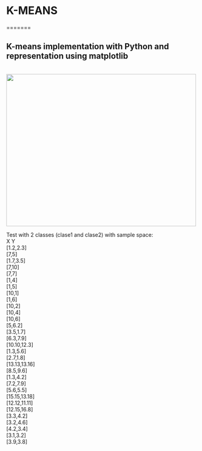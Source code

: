 <h1>K-MEANS</h1>
=======

<h2> K-means implementation with Python and representation using matplotlib </h2>
<br><img width=500 height=400 src="http://i59.tinypic.com/mjwvm1.png"/>

Test with 2 classes (clase1 and clase2) with sample space: <br>
  X   Y <br>
[1.2,2.3]<br>
[7,5]<br>
[1.7,3.5]<br>
[7,10]<br>
[7,7]<br>
[1,4]<br>
[1,5]<br>
[10,1]<br>
[1,6]<br>
[10,2]<br>
[10,4]<br>
[10,6]<br>
[5,6.2]<br>
[3.5,1.7]<br>
[6.3,7.9]<br>
[10.10,12.3]<br>
[1.3,5.6]<br>
[2.7,1.8]<br>
[13.13,13.16]<br>
[8.5,9.6]<br>
[1.3,4.2]<br>
[7.2,7.9]<br>
[5.6,5.5]<br>
[15.15,13.18]<br>
[12.12,11.11]<br>
[12.15,16.8]<br>
[3.3,4.2]<br>
[3.2,4.6]<br>
[4.2,3.4]<br>
[3.1,3.2]<br>
[3.9,3.8]<br>
